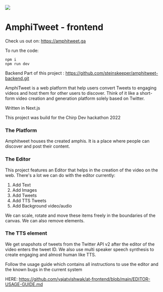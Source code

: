 ![](https://i.imgur.com/gLAH9Sl.png)

# AmphiTweet - frontend

Check us out on: https://amphitweet.ga

To run the code:
    
    npm i
    npm run dev

Backend Part of this project : https://github.com/steinskeeper/amphitweet-backend.git

AmphiTweet is a web platform that help users convert Tweets to engaging videos and host them for other users to discover. Think of it like a short-form video creation and generation platform solely based on Twitter.

Written in Next.js

This project was build for the Chirp Dev hackathon 2022

### The Platform
Amphitweet houses the created amphis. It is a place where people can discover and post their content.


### The Editor
This project features an Editor that helps in the creation of the video on the web.
There's a lot we can do with the editor currently:
1. Add Text
2. Add Images
3. Add Tweets
4. Add TTS Tweets
5. Add Background video/audio

We can scale, rotate and move these items freely in the boundaries of the canvas. We can also remove elements.
### The TTS element
We get snapshots of tweets from the Twitter API v2 after the editor of the video enters the tweet ID.
We also use multi speaker speech synthesis to create engaging and almost human like TTS.

Follow the usage guide which contains all instructions to use the editor and the known bugs in the current system

HERE:
https://github.com/yajatvishwak/at-frontend/blob/main/EDITOR-USAGE-GUIDE.md


